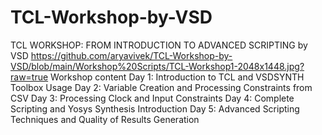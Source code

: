 # TCL-Workshop-by-VSD
TCL WORKSHOP: FROM INTRODUCTION TO ADVANCED SCRIPTING by VSD
https://github.com/aryavivek/TCL-Workshop-by-VSD/blob/main/Workshop%20Scripts/TCL-Workshop1-2048x1448.jpg?raw=true
Workshop content
Day 1: Introduction to TCL and VSDSYNTH Toolbox Usage
Day 2: Variable Creation and Processing Constraints from CSV
Day 3: Processing Clock and Input Constraints
Day 4: Complete Scripting and Yosys Synthesis Introduction
Day 5: Advanced Scripting Techniques and Quality of Results Generation
